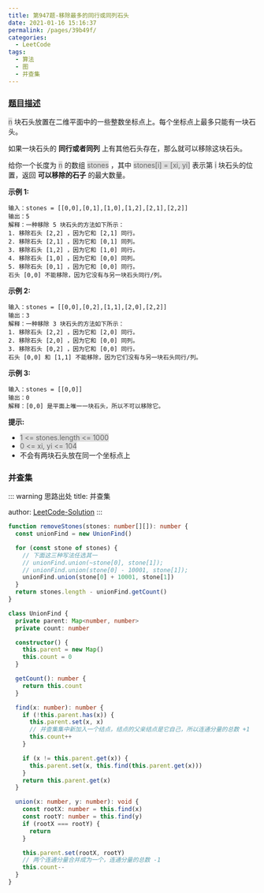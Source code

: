 ```yaml
---
title: 第947题-移除最多的同行或同列石头
date: 2021-01-16 15:16:37
permalink: /pages/39b49f/
categories:
  - LeetCode
tags:
  - 算法
  - 图
  - 并查集
---
```


### [题目描述](https://leetcode-cn.com/problems/most-stones-removed-with-same-row-or-column/)

<span style="background: #ddd; color: #666;">n</span> 块石头放置在二维平面中的一些整数坐标点上。每个坐标点上最多只能有一块石头。

如果一块石头的 **同行或者同列** 上有其他石头存在，那么就可以移除这块石头。

给你一个长度为 <span style="background: #ddd; color: #666;">n</span> 的数组 <span style="background: #ddd; color: #666;">stones</span> ，其中 <span style="background: #ddd; color: #666;">stones[i] = [xi, yi]</span> 表示第 <span style="background: #ddd; color: #666;">i</span> 块石头的位置，返回 **可以移除的石子** 的最大数量。

<!-- more -->

**示例 1:**

```
输入：stones = [[0,0],[0,1],[1,0],[1,2],[2,1],[2,2]]
输出：5
解释：一种移除 5 块石头的方法如下所示：
1. 移除石头 [2,2] ，因为它和 [2,1] 同行。
2. 移除石头 [2,1] ，因为它和 [0,1] 同列。
3. 移除石头 [1,2] ，因为它和 [1,0] 同行。
4. 移除石头 [1,0] ，因为它和 [0,0] 同列。
5. 移除石头 [0,1] ，因为它和 [0,0] 同行。
石头 [0,0] 不能移除，因为它没有与另一块石头同行/列。
```

**示例 2:**

```
输入：stones = [[0,0],[0,2],[1,1],[2,0],[2,2]]
输出：3
解释：一种移除 3 块石头的方法如下所示：
1. 移除石头 [2,2] ，因为它和 [2,0] 同行。
2. 移除石头 [2,0] ，因为它和 [0,0] 同列。
3. 移除石头 [0,2] ，因为它和 [0,0] 同行。
石头 [0,0] 和 [1,1] 不能移除，因为它们没有与另一块石头同行/列。
```

**示例 3:**

```
输入：stones = [[0,0]]
输出：0
解释：[0,0] 是平面上唯一一块石头，所以不可以移除它。
```

**提示:**

- <span style="background: #ddd; color: #666;">1 <= stones.length <= 1000</span>
- <span style="background: #ddd; color: #666;">0 <= xi, yi <= 104</span>
- 不会有两块石头放在同一个坐标点上

### 并查集

::: warning 思路出处
title: 并查集

author: [LeetCode-Solution](https://leetcode-cn.com/problems/most-stones-removed-with-same-row-or-column/solution/947-yi-chu-zui-duo-de-tong-xing-huo-tong-ezha/)
:::

```TypeScript
function removeStones(stones: number[][]): number {
  const unionFind = new UnionFind()

  for (const stone of stones) {
    // 下面这三种写法任选其一
    // unionFind.union(~stone[0], stone[1]);
    // unionFind.union(stone[0] - 10001, stone[1]);
    unionFind.union(stone[0] + 10001, stone[1])
  }
  return stones.length - unionFind.getCount()
}

class UnionFind {
  private parent: Map<number, number>
  private count: number

  constructor() {
    this.parent = new Map()
    this.count = 0
  }

  getCount(): number {
    return this.count
  }

  find(x: number): number {
    if (!this.parent.has(x)) {
      this.parent.set(x, x)
      // 并查集集中新加入一个结点，结点的父亲结点是它自己，所以连通分量的总数 +1
      this.count++
    }

    if (x != this.parent.get(x)) {
      this.parent.set(x, this.find(this.parent.get(x)))
    }
    return this.parent.get(x)
  }

  union(x: number, y: number): void {
    const rootX: number = this.find(x)
    const rootY: number = this.find(y)
    if (rootX === rootY) {
      return
    }

    this.parent.set(rootX, rootY)
    // 两个连通分量合并成为一个，连通分量的总数 -1
    this.count--
  }
}
```
